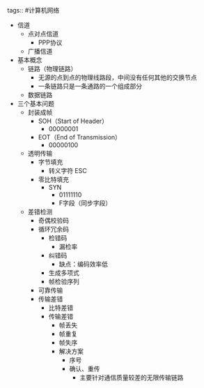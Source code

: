 tags:: #计算机网络

- 信道
	- 点对点信道
		- PPP协议
	- 广播信道
- 基本概念
	- 链路（物理链路）
		- 无源的点到点的物理线路段，中间没有任何其他的交换节点
		- 一条链路只是一条通路的一个组成部分
	- 数据链路
- 三个基本问题
	- 封装成帧
		- SOH（Start of Header）
			- 00000001
		- EOT（End of Transmission）
			- 00000100
	- 透明传输
		- 字节填充
			- 转义字符 ESC
		- 零比特填充
			- SYN
				- 01111110
				- F字段（同步字段）
	- 差错检测
		- 奇偶校验码
		- 循环冗余码
			- 检错码
				- 漏检率
			- 纠错码
				- 缺点：编码效率低
			- 生成多项式
			- 帧检验序列
		- 可靠传输
		- 传输差错
			- 比特差错
			- 传输差错
				- 帧丢失
				- 帧重复
				- 帧失序
				- 解决方案
					- 序号
					- 确认、重传
						- 主要针对通信质量较差的无限传输链路